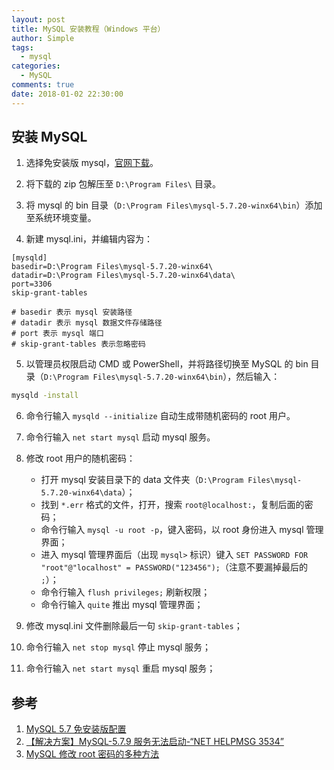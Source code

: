 ```yaml
---
layout: post
title: MySQL 安装教程（Windows 平台）
author: Simple
tags:
  - mysql
categories:
  - MySQL
comments: true
date: 2018-01-02 22:30:00
---
```


## 安装 MySQL

1. 选择免安装版 mysql，[官网下载](https://dev.mysql.com/downloads/mysql/)。

2. 将下载的 zip 包解压至 `D:\Program Files\` 目录。

3. 将 mysql 的 bin 目录（`D:\Program Files\mysql-5.7.20-winx64\bin`）添加至系统环境变量。

4. 新建 mysql.ini，并编辑内容为：

```plain
[mysqld]
basedir=D:\Program Files\mysql-5.7.20-winx64\
datadir=D:\Program Files\mysql-5.7.20-winx64\data\
port=3306
skip-grant-tables

# basedir 表示 mysql 安装路径
# datadir 表示 mysql 数据文件存储路径
# port 表示 mysql 端口
# skip-grant-tables 表示忽略密码
```

5. 以管理员权限启动 CMD 或 PowerShell，并将路径切换至 MySQL 的 bin 目录（`D:\Program Files\mysql-5.7.20-winx64\bin`），然后输入：

```bash
mysqld -install
```

6. 命令行输入 `mysqld --initialize` 自动生成带随机密码的 root 用户。

7. 命令行输入 `net start mysql` 启动 mysql 服务。

8. 修改 root 用户的随机密码：

   * 打开 mysql 安装目录下的 data 文件夹（`D:\Program Files\mysql-5.7.20-winx64\data`）；
   * 找到 `*.err` 格式的文件，打开，搜索 `root@localhost:`，复制后面的密码；
   * 命令行输入 `mysql -u root -p`，键入密码，以 root 身份进入 mysql 管理界面；
   * 进入 mysql 管理界面后（出现 `mysql>` 标识）键入 `SET PASSWORD FOR "root"@"localhost" = PASSWORD("123456");`（注意不要漏掉最后的 `;`）；
   * 命令行输入 `flush privileges;` 刷新权限；
   * 命令行输入 `quite` 推出 mysql 管理界面；

9. 修改 mysql.ini 文件删除最后一句 `skip-grant-tables`；

10. 命令行输入 `net stop mysql` 停止 mysql 服务；

11. 命令行输入 `net start mysql` 重启 mysql 服务；

## 参考

1. [MySQL 5.7 免安装版配置](http://blog.csdn.net/qq_33472557/article/details/77861692/)
2. [【解决方案】MySQL-5.7.9 服务无法启动-“NET HELPMSG 3534”](http://blog.csdn.net/i_am_wangbo/article/details/49999407/)
3. [MySQL 修改 root 密码的多种方法](https://www.cnblogs.com/liufei88866/p/5619215.html)
